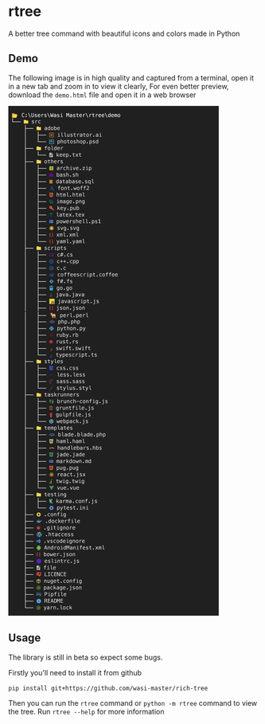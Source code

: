 # rtree

 A better tree command with beautiful icons and colors made in Python

## Demo

The following image is in high quality and captured from a terminal, open it in a new tab and zoom in to view it clearly, For even better preview, download the `demo.html` file and open it in a web browser

![](./screenshot.png)

## Usage

The library is still in beta so expect some bugs.

Firstly you'll need to install it from github

```sh
pip install git+https://github.com/wasi-master/rich-tree
```

Then you can run the `rtree` command or `python -m rtree` command to view the tree. Run `rtree --help` for more information
